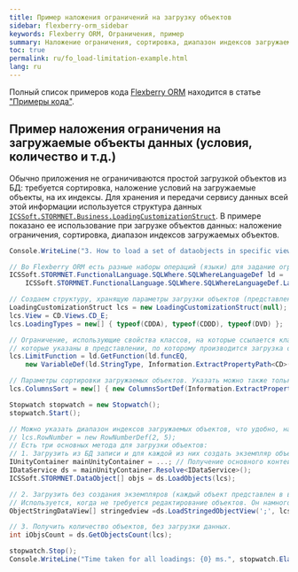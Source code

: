 ```yaml
---
title: Пример наложения ограничений на загрузку объектов
sidebar: flexberry-orm_sidebar
keywords: Flexberry ORM, Ограничения, пример
summary: Наложение ограничения, сортировка, диапазон индексов загружаемых объектов
toc: true
permalink: ru/fo_load-limitation-example.html
lang: ru
---
```


Полный список примеров кода [Flexberry ORM](fo_flexberry-orm.html) находится в статье ["Примеры кода"](fo_code-samples.html).

## Пример наложения ограничения на загружаемые объекты данных (условия, количество и т.д.)

Обычно приложения не ограничиваются простой загрузкой объектов из БД: требуется сортировка, наложение условий на загружаемые объекты, на их индексы.
Для хранения и передачи сервису данных всей этой информации используется структура данных [`ICSSoft.STORMNET.Business.LoadingCustomizationStruct`](fo_loading-customization-struct.html).
В примере показано ее использование при загрузке объектов данных: наложение ограничения, сортировка, диапазон индексов загружаемых объектов.

```csharp
Console.WriteLine("3. How to load a set of dataobjects in specific view, limitation, quantity, etc..");

// Во Flexberry ORM есть разные наборы операций (языки) для задание ограничений. Самый простой - SQLWhereLanguageDef.
ICSSoft.STORMNET.FunctionalLanguage.SQLWhere.SQLWhereLanguageDef ld =
    ICSSoft.STORMNET.FunctionalLanguage.SQLWhere.SQLWhereLanguageDef.LanguageDef;

// Создаем структуру, хранящую параметры загрузки объектов (представление, типы данных, ограничение и т.д.).
LoadingCustomizationStruct lcs = new LoadingCustomizationStruct(null);
lcs.View = CD.Views.CD_E;
lcs.LoadingTypes = new[] { typeof(CDDA), typeof(CDDD), typeof(DVD) };

// Ограничение, использующие свойства классов, на которые ссылается класс CS. Могут быть использованы те свойства, 
// которые указаны в представлении, по которому производится загрузка объектов.
lcs.LimitFunction = ld.GetFunction(ld.funcEQ,
    new VariableDef(ld.StringType, Information.ExtractPropertyPath<CD>(c => c.Publisher.Country.Name)), "USA");

// Параметры сортировки загружаемых объектов. Указать можно также только свойства, которые есть в представлении.
lcs.ColumnsSort = new[] { new ColumnsSortDef(Information.ExtractPropertyName<CD>(c => c.Name), ICSSoft.STORMNET.Business.SortOrder.Asc) };

Stopwatch stopwatch = new Stopwatch();
stopwatch.Start();

// Можно указать диапазон индексов загружаемых объектов, что удобно, например, для постраничного вывода.
// lcs.RowNumber = new RowNumberDef(2, 5);
// Есть три основных метода для загрузки объектов:
// 1. Загрузить из БД записи и для каждой из них создать экземпляр объекта данных.
IUnityContainer mainUnityContainer = ...; // Получение основного контейнера для работы с Unity.
IDataService ds = mainUnityContainer.Resolve<IDataService>();
ICSSoft.STORMNET.DataObject[] objs = ds.LoadObjects(lcs);

// 2. Загрузить без создания экземпляров (каждый объект представлен в виде строки из значений свойств с разделителями). 
// Используется, когда не требуется редактирование объектов. Он намного быстрее!
ObjectStringDataView[] stringedview =ds.LoadStringedObjectView(';', lcs);

// 3. Получить количество объектов, без загрузки данных.
int iObjsCount = ds.GetObjectsCount(lcs);

stopwatch.Stop();
Console.WriteLine("Time taken for all loadings: {0} ms.", stopwatch.ElapsedMilliseconds);
```
